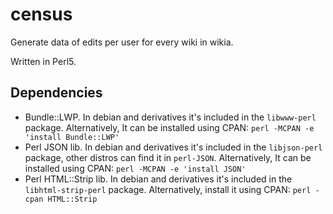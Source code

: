 # census

Generate data of edits per user for every wiki in wikia.

Written in Perl5.

## Dependencies
* Bundle::LWP. In debian and derivatives it's included in the `libwww-perl` package. Alternatively, It can be installed using CPAN: `perl -MCPAN -e 'install Bundle::LWP'`
* Perl JSON lib. In debian and derivatives it's included in the `libjson-perl` package, other distros can find it in `perl-JSON`. Alternatively, It can be installed using CPAN: `perl -MCPAN -e 'install JSON'`
* Perl HTML::Strip lib. In debian and derivatives it's included in the `libhtml-strip-perl` package. Alternatively, install it using CPAN: `perl -cpan HTML::Strip`
